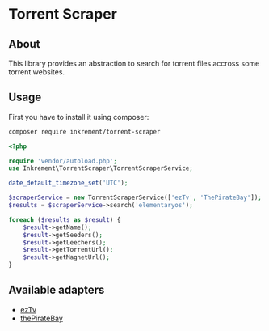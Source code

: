 Torrent Scraper
===============

## About
This library provides an abstraction to search for torrent files accross some torrent websites.

## Usage

First you have to install it using composer:
```bash
composer require inkrement/torrent-scraper
```


```php
<?php

require 'vendor/autoload.php';
use Inkrement\TorrentScraper\TorrentScraperService;

date_default_timezone_set('UTC');

$scraperService = new TorrentScraperService(['ezTv', 'ThePirateBay']);
$results = $scraperService->search('elementaryos');

foreach ($results as $result) {
    $result->getName();
    $result->getSeeders();
    $result->getLeechers();
    $result->getTorrentUrl();
    $result->getMagnetUrl();
}
```

## Available adapters
* [ezTv](https://eztv.ag/)
* [thePirateBay](http://thepiratebay.se)
